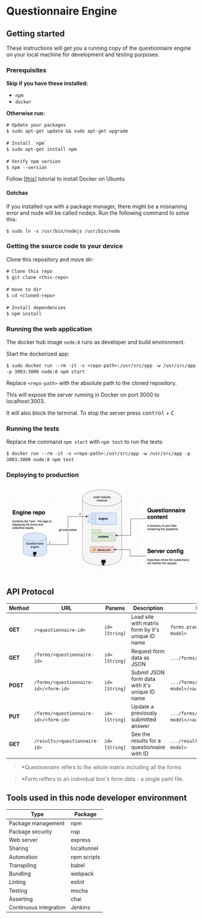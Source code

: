 # Questionnaire Engine

## Getting started
These instructions will get you a running copy of the questionnaire engine on your local machine for development and testing purposes.

### Prerequisites
**Skip if you have these installed:**
- `npm`
- `docker`

**Otherwise run:**
```shell
# Update your packages
$ sudo apt-get update && sudo apt-get upgrade

# Install `npm`
$ sudo apt-get install npm

# Verify npm version
$ npm --version
```

Follow [[this]](https://www.digitalocean.com/community/tutorials/how-to-install-and-use-docker-on-ubuntu-16-04) 
tutorial to install Docker on Ubuntu

#### Gotchas
If you installed `npm` with a package manager, there might be a misnaming error and node will be called nodejs. 
Run the following command to solve this:
```shell
$ sudo ln -s /usr/bin/nodejs /usr/bin/node
```

### Getting the source code to your device
Clone this repository and move dir:
```shell
# Clone this repo
$ git clone <this-repo>

# move to dir
$ cd <cloned-repo>

# Install dependencies
$ npm install
```

### Running the web application
The docker hub image `node:8` runs as developer and build environment.

Start the dockerized app:
```shell
$ sudo docker run --rm -it -v <repo-path>:/usr/src/app -w /usr/src/app -p 3003:3000 node:8 npm start
```
Replace `<repo-path>` with the absolute path to the cloned repository.

This will expose the server running in Docker on port 3000 to localhost:3003.

It will also block the terminal. To stop the server press <kbd>control</kbd> + <kbd>C</kbd>

### Running the tests
Replace the command `npm start` with `npm test` to run the tests:
```shell
$ docker run --rm -it -v <repo-path>:/usr/src/app -w /usr/src/app -p 3003:3000 node:8 npm test
```

### Deploying to production
![Engine Diagram](/docs/engine-diagram.png)

## API Protocol

|Method|URL|Params|Description|Example|
|---|---|---|---|---|
|**GET**|`/<questionnaire-id>`|`id=[String]`|Load site with matrix form by it's unique ID name|`forms.praqma.com/<maturity-model>`|
|**GET**|`/forms/<questionnaire-id>`|`id=[String]`|Request form data as JSON|`.../forms/<maturity-model>`|
|**POST**|`/forms/<questionnaire-id>/<form-id>`|`id=[String]`|Submit JSON form data with it's unique ID name|`.../forms/<maturity-model>/<automated-builds>`|
|**PUT**|`/forms/<questionnaire-id>/<form-id>`|`id=[String]`|Update a previously submitted answer|`.../forms/<maturity-model>/<automated-builds>`|
|**GET**|`/results/<questionnaire-id>`|`id=[String]`|See the results for a questionnaire with ID|`.../results/<maturity-model>`|

> *Questionnaire refers to the whole matrix including all the forms

> *Form reffers to an individual box's form data - a single yaml file.

## Tools used in this node developer environment

|Type|Package|
|---|---|
|Package management|npm|
|Package security|nsp|
|Web server|express|
|Sharing|localtunnel|
|Automation|npm scripts|
|Transpiling|babel|
|Bundling|webpack|
|Linting|eslint|
|Testing|mocha|
|Asserting|chai|
|Continuous integration|Jenkins|
